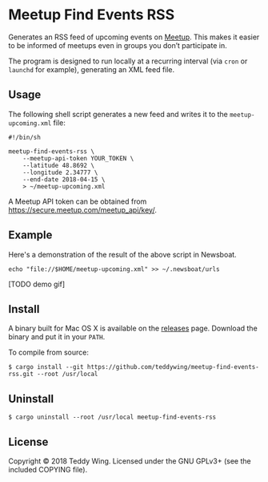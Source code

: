 Meetup Find Events RSS
======================

Generates an RSS feed of upcoming events on [Meetup][1]. This makes it easier to
be informed of meetups even in groups you don’t participate in.

The program is designed to run locally at a recurring interval (via `cron` or
`launchd` for example), generating an XML feed file.


## Usage
The following shell script generates a new feed and writes it to the
`meetup-upcoming.xml` file:

	#!/bin/sh

	meetup-find-events-rss \
		--meetup-api-token YOUR_TOKEN \
		--latitude 48.8692 \
		--longitude 2.34777 \
		--end-date 2018-04-15 \
		> ~/meetup-upcoming.xml

A Meetup API token can be obtained from
<https://secure.meetup.com/meetup_api/key/>.


## Example
Here's a demonstration of the result of the above script in Newsboat.

	echo "file://$HOME/meetup-upcoming.xml" >> ~/.newsboat/urls

[TODO demo gif]


## Install
A binary built for Mac OS X is available on the [releases][2] page. Download the
binary and put it in your `PATH`.

To compile from source:

	$ cargo install --git https://github.com/teddywing/meetup-find-events-rss.git --root /usr/local


## Uninstall

	$ cargo uninstall --root /usr/local meetup-find-events-rss


## License
Copyright © 2018 Teddy Wing. Licensed under the GNU GPLv3+ (see the included
COPYING file).


[1]: https://www.meetup.com/
[2]: https://github.com/teddywing/meetup-find-events-rss/releases
